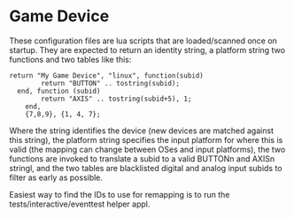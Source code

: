 Game Device
============

These configuration files are lua scripts that are loaded/scanned once
on startup. They are expected to return an identity string, a platform
string two functions and two tables like this:

    return "My Game Device", "linux", function(subid)
		    return "BUTTON" .. tostring(subid);
	  end, function (subid)
		    return "AXIS" .. tostring(subid+5), 1;
		end,
		{7,8,9}, {1, 4, 7};

Where the string identifies the device (new devices are matched against
this string), the platform string specifies the input platform for where
this is valid (the mapping can change between OSes and input platforms),
the two functions are invoked to translate a subid to a valid BUTTONn
and AXISn stringl, and the two tables are blacklisted digital and analog
input subids to filter as early as possible.

Easiest way to find the IDs to use for remapping is to run the
tests/interactive/eventtest helper appl.
